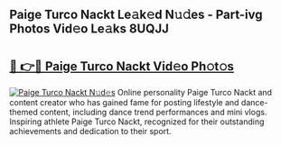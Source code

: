 ## Paige Turco Nackt Le𝚊k𝚎d N𝚞𝚍es - Part-ivg Photos Vid𝚎o Le𝚊ks 8UQJJ

# <h2><a href="http://fb8488.evod.top/?m=Paige+Turco+Nackt">🔗 👉🔴 Paige Turco Nackt Vid𝚎o Ph𝚘t𝚘s</a></h2>

[![Paige Turco Nackt N𝚞d𝚎s](https://i.imgur.com/8V9OHl7.gif)](http://fb8488.evod.top/?m=Paige+Turco+Nackt)
Online personality Paige Turco Nackt and content creator who has gained fame for posting lifestyle and dance-themed content, including dance trend performances and mini vlogs. Inspiring athlete Paige Turco Nackt, recognized for their outstanding achievements and dedication to their sport. 

